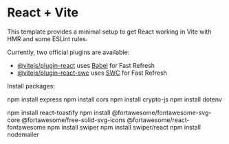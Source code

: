# React + Vite

This template provides a minimal setup to get React working in Vite with HMR and some ESLint rules.

Currently, two official plugins are available:

- [@vitejs/plugin-react](https://github.com/vitejs/vite-plugin-react/blob/main/packages/plugin-react/README.md) uses [Babel](https://babeljs.io/) for Fast Refresh
- [@vitejs/plugin-react-swc](https://github.com/vitejs/vite-plugin-react-swc) uses [SWC](https://swc.rs/) for Fast Refresh

Install packages:

npm install express
npm install cors
npm install crypto-js
npm install dotenv

npm install react-toastify
npm install @fortawesome/fontawesome-svg-core @fortawesome/free-solid-svg-icons @fortawesome/react-fontawesome
npm install swiper
npm install swiper/react
npm install nodemailer

